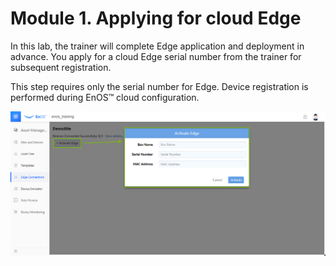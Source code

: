 # Module 1. Applying for cloud Edge

In this lab, the trainer will complete Edge application and deployment in
advance. You apply for a cloud Edge serial number from the trainer for
subsequent registration.

This step requires only the serial number for Edge. Device registration is performed during
EnOS™ cloud configuration.

![](media/module1_SN.png)
